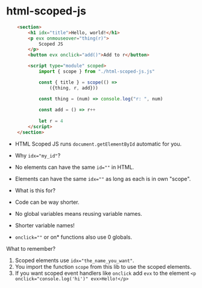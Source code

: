 # html-scoped-js
  
```html
    <section>
        <h1 idx="title">Hello, world!</h1>
        <p evx onmouseover="thing(r)">
            Scoped JS
        </p>
        <button evx onclick="add()">Add to r</button>

        <script type="module" scoped>
            import { scope } from "./html-scoped-js.js"

            const { title } = scope(() => 
                ({thing, r, add}))

            const thing = (num) => console.log("r: ", num)
            
            const add = () => r++
            
            let r = 4
        </script>
    </section>
```
  
+ HTML Scoped JS runs `document.getElementById` automatic for you.
+ Why `idx="my_id"`?
+ No elements can have the same `id=""` in HTML.
+ Elements can have the same `idx=""` as long as each is in own "scope".
  
+ What is this for?
+ Code can be way shorter.
+ No global variables means reusing variable names.
+ Shorter variable names!
+ `onclick=""` or on* functions also use 0 globals.
  
What to remember?
1. Scoped elements use `idx="the_name_you_want"`.
2. You import the function `scope` from this lib to use the scoped elements.
3. If you want scoped event handlers like `onclick` add `evx` to the element
`<p onclick="console.log('hi')" evx>Hello!</p>`
